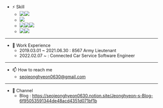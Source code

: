 
<!--
**seojeonghyeon/seojeonghyeon** is a ✨ _special_ ✨ repository because its `README.md` (this file) appears on your GitHub profile.

Here are some ideas to get you started:

- 🔭 I’m currently working on ...
- 🌱 I’m currently learning ...
- 👯 I’m looking to collaborate on ...
- 🤔 I’m looking for help with ...
- 💬 Ask me about ...
- 📫 How to reach me: ...
- 😄 Pronouns: ...
- ⚡ Fun fact: ...
-->
- ⚡ Skill
  + <img src="https://img.shields.io/badge/Java-007396?style=flat-square&logo=Java&logoColor=white"></a><img src="https://img.shields.io/badge/Node.js-339933?style=flat-square&logo=Node.js&logoColor=white"/></a>
  + <img src="https://img.shields.io/badge/Spring-6DB33F?style=flat-square&logo=Spring&logoColor=white"/></a>
  + <img src="https://img.shields.io/badge/Apache Kafka-231F20?style=flat-square&logo=Apache%20Kafka&logoColor=white"/></a><img src="https://img.shields.io/badge/Elastic Stack-005571?style=flat-square&logo=Elastic%20Stack&logoColor=white"></a><img src="https://img.shields.io/badge/MariaDB-003545?style=flat-square&logo=MariaDB&logoColor=white"/></a>
  + <img src="https://img.shields.io/badge/Docker-2496ED?style=flat-square&logo=Docker&logoColor=white"/></a><img src="https://img.shields.io/badge/Jenkins-D24939?style=flat-square&logo=Jenkins&logoColor=white"/></a>
<!--   + Interests
    + Vue.js(+ Nuxt.js)
    + AI(NLP)
    + Computer Vision -->
***
- 🔭 Work Experience
  + 2019.03.01 ~ 2021.06.30 : 8567 Army Lieutenant
  + 2022.02.07 ~            : Connected Car Service Software Engineer

<!--
- 🌱 학력
  + 2015.03.01 ~ 2019.02.28 : 한성대학교 공과대학 IT응용시스템 공학사(졸업)
  + 2019.09.01 ~ 2021.08.07 : 아주대학교 정보통신대학원 정보통신공학과 지능형소프트웨어전공 석사(졸업)
-->

***

- 📫 How to reach me
  + seojeonghyeon0630@gmail.com 

<!--
***
- :octocat: GitHub 내 프로젝트
    + Mood 데이팅 앱 어플리케이션 서버(Mood-Web) 2021.09~2021.10
      + 진행내용 : 사람 간 매칭, 데이팅 정보 제공 앱, 서버 개발 프로젝트 
      + 담당역할 : 팀원(백엔드 서버개발)
      + 구현기능 : 알고리즘 구현(다각형 넓이 Search, Mood Distance Search), RESTful API를 활용한 안드로이드와 통신, 회원관리, SMS메세지 전송(coolSMS, ATALK), 게시물 관리, 사람간 매칭 서비스, 신고하기 기능, 스케줄러 기능(0시마다 VIP등급에게 코인 할당, 등급 갱신, 회원 수 확인 등)등
      + 사용기술 : 
        + 프로젝트 관리 : Notion(전체적인 Flow관리), Google Documents(Google Slides : 기획서), Documents(서버개발 진행사항 관리)
        + 프로젝트 개발 : Spring Boot(MSA구조 : Spring Cloud Gateway, Name Server Eureka Server, Config Server, Openfeign..), Spring Security, Spring Data JPA(Hibernate), MariaDB
        + 프로젝트 배포 : Amazon EC2, Docker(Bridge Network), GitHub 내 Config설정정보 연동(mood-cloud-config) 
    + 쓰레기통 모니터링 서비스(IoT-Based-Garbage-Monitoring-Service) 2018.11~2019.01 
      + 진행내용 : 청소부들이 직접 찾아가서 확인하지 않아도 각 위치에 배치된 쓰레기통의 양을 측정하여 보여주는 앱, 웹 서비스 제공.
      + 발전방향 : 악취 측정 센서 부착, 누적 측정량, 악취 측정을 통한 자주 비워주어야 하는 쓰레기통과 사람들이 자주 사용하지 않는 쓰레기통 추적 가능.
      + 담당역할 : 팀장(기획 문서화(요구사항명세서 제작), 팀원업무 분배, 서버개발(프론트엔드+백엔드), ARTIK S/W구축)
      + 구현기능 : Firebase를 활용한 알림기능, SAMSUNG ARTIK Cloud와 연동, 서버와 ARTIKS/W, 안드로이드 통신(RESTful API(JSON)) 등 
      + 사용기술 : 
        + 프로젝트 관리 : Documents
        + 프로젝트 개발 : Spring Framework(MVC model), Hibernate, MariaDB
        + 프로젝트 배포 : Amazon EC2 Server
    + 정보자산 관리서비스(Information-Knowledge-Management-System-Using-by-Spring-Framework)  2017.03~2017.11
      + 진행내용 : 관리하기 어려운 정보자산을 관리하기 위해 정보자산에 QR코드를 부착하여 관리하는 앱, 웹 서비스를 제공
      + 담당역할 : 팀원(서버개발(프론트엔드 + 백엔드))
      + 구현기능 : 게시판 기능, Firebase를 활용한 알림기능, QR코드 생성 페이지, 회원 관리 등
      + 사용기술 : 
        + 프로젝트 관리 : Redmine
        + 프로젝트 개발 : Spring Framework(MVC model), Mybatis, MariaDB
        + 프로젝트 배포 : Amazon EC2 Server
***
- ⚓ GitHub 외 프로젝트
  + ARTIK 플랫폼을 활용한 야외운동기구 개발
    + 진행내용 : 공원에 보이는 야외운동기구에 앱을 통한 회원관리, 운동을 통한 마일리지 적립, 미세먼지 정보 제공 등 앱 서비스 제공
    + 학술대회 발표눈문 : https://www.koreascience.or.kr/article/CFKO201831342440983.pdf
    + 담당역할 : 팀장(기획 문서화(요구사항명세서 제작), 팀원업무 분배, 서버개발(프론트+백엔드), ARTIK S/W구축)  
-->
***
- 🙈 Channel
  + Blog : https://seojeonghyeon0630.notion.site/Jeonghyeon-s-Blog-6f95053591344de48acd4351d071bf1b
